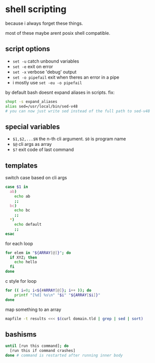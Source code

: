 # shell scripting

because i always forget these things.

most of these maybe arent posix shell compatible.

## script options
* `set -u` catch unbound variables
* `set -e` exit on error
* `set -x` verbose 'debug' output
* `set -o pipefail` exit when theres an error in a pipe
* i mostly use `set -eu -o pipefail`

by default bash doesnt expand aliases in scripts. fix:
```sh
shopt -s expand_aliases
alias sed=/usr/local/bin/sed-v48
# you can now just write sed instead of the full path to sed-v48
```

## special variables
* `$1,$2,...$N` the n-th cli argument. `$0` is program name
* `$@` cli args as array
* `$?` exit code of last command

## templates
switch case based on cli args
```sh
case $1 in
  ab)
    echo ab
    ;;
  bc)
    echo bc
    ;;
  *)
    echo default
    ;;
esac
```

for each loop
```sh
for elem in "${ARRAY[@]}"; do
  if XYZ; then
    echo hello
  fi
done
```

c style for loop
```sh
for (( i=0; i<${#ARRAY[@]}; i++ )); do
	printf "[%d] %s\n" "$i" "${ARRAY[$i]}"
done
```

map something to an array
```sh
mapfile -t results <<< $(curl domain.tld | grep | sed | sort)
```

## bashisms

```sh
until [run this command]; do
  [run this if command crashes]
done # command is restarted after running inner body
```

